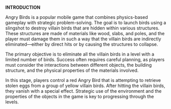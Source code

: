 **INTRODUCTION**

Angry Birds is a popular mobile game that combines physics-based gameplay with strategic problem-solving. The goal is to launch birds using a slingshot to destroy villain birds that are hidden within various structures. These structures are made of materials like wood, slabs, and poles, and the player must damage them in such a way that the villain birds are indirectly eliminated—either by direct hits or by causing the structures to collapse.

The primary objective is to eliminate all the villain birds in a level with a limited number of birds. Success often requires careful planning, as players must consider the interactions between different objects, the building structure, and the physical properties of the materials involved.

In this stage, players control a red Angry Bird that is attempting to retrieve stolen eggs from a group of yellow villain birds. After hitting the villain birds, they vanish with a special effect. Strategic use of the environment and the properties of the objects in the game is key to progressing through the levels.


